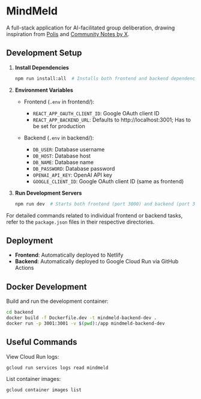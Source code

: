 # MindMeld

A full-stack application for AI-facilitated group deliberation, drawing inspiration from [Polis](https://pol.is/home) and [Community Notes by X](https://www.lesswrong.com/posts/sx9wTyCp5kgy8xGac/community-notes-by-x).

## Development Setup

1. **Install Dependencies**
   ```bash
   npm run install:all  # Installs both frontend and backend dependencies
   ```

2. **Environment Variables**
   - Frontend (`.env` in frontend/):
     - `REACT_APP_OAUTH_CLIENT_ID`: Google OAuth client ID
     - `REACT_APP_BACKEND_URL`: Defaults to http://localhost:3001; Has to be set for production

   - Backend (`.env` in backend/):
     - `DB_USER`: Database username
     - `DB_HOST`: Database host
     - `DB_NAME`: Database name
     - `DB_PASSWORD`: Database password
     - `OPENAI_API_KEY`: OpenAI API key
     - `GOOGLE_CLIENT_ID`: Google OAuth client ID (same as frontend)

3. **Run Development Servers**
   ```bash
   npm run dev  # Starts both frontend (port 3000) and backend (port 3001)
   ```

For detailed commands related to individual frontend or backend tasks, refer to the `package.json` files in their respective directories.

## Deployment

- **Frontend**: Automatically deployed to Netlify
- **Backend**: Automatically deployed to Google Cloud Run via GitHub Actions

## Docker Development

Build and run the development container:
```bash
cd backend
docker build -f Dockerfile.dev -t mindmeld-backend-dev .
docker run -p 3001:3001 -v $(pwd):/app mindmeld-backend-dev
```

## Useful Commands

View Cloud Run logs:
```bash
gcloud run services logs read mindmeld
```

List container images:
```bash
gcloud container images list
```